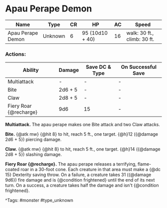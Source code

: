 # Apau Perape Demon

| Name | Type | CR | HP | AC | Speed |
|------|------|----|----|----|-------|
| Apau Perape Demon | Unknown | 6 | 95 (10d10 + 40) | 16 | walk: 30 ft., climb: 30 ft. |

### Actions:

| Ability | Damage | Save DC & Type | On Successful Save |
|---------|--------|----------------|--------------------|
| Multiattack | - | - | - |
| Bite | 2d6 + 5 | - | - |
| Claw | 2d8 + 5 | - | - |
| Fiery Roar {@recharge} | 9d6 | 15 | - |


**Multiattack.** The apau perape makes one Bite attack and two Claw attacks.

**Bite.** {@atk mw} {@hit 8} to hit, reach 5 ft., one target. {@h}12 ({@damage 2d6 + 5}) piercing damage.

**Claw.** {@atk mw} {@hit 8} to hit, reach 5 ft., one target. {@h}14 ({@damage 2d8 + 5}) slashing damage.

**Fiery Roar {@recharge}.** The apau perape releases a terrifying, flame-coated roar in a 30-foot cone. Each creature in that area must make a {@dc 15} Dexterity saving throw. On a failure, a creature takes 31 ({@damage 9d6}) fire damage and is {@condition frightened} until the end of its next turn. On a success, a creature takes half the damage and isn't {@condition frightened}.

^Tags: #monster #type_unknown
